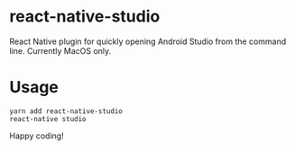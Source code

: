 # react-native-studio

React Native plugin for quickly opening Android Studio from the command line. Currently MacOS only.

# Usage

```
yarn add react-native-studio
react-native studio
```

Happy coding!
